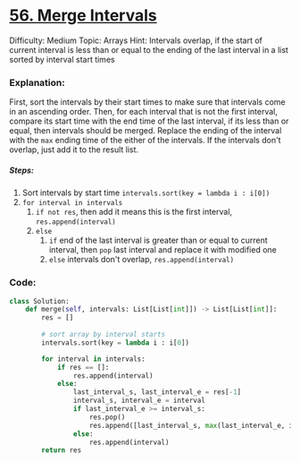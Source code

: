 # [56. Merge Intervals](https://leetcode.com/problems/merge-intervals/)

Difficulty: Medium
Topic: Arrays
Hint: Intervals overlap, if the start of current interval is less than or equal to the ending of the last interval in a list sorted by interval start times
### Explanation:
First, sort the intervals by their start times to make sure that intervals come in an ascending order. Then, for each interval that is not the first interval, compare its start time with the end time of the last interval, if its less than or equal, then intervals should be merged. Replace the ending of the interval with the `max` ending time of the either of the intervals. If the intervals don't overlap, just add it to the result list.

##### Steps:
1. Sort intervals by start time `intervals.sort(key = lambda i : i[0])`
2. `for interval in intervals`
	1. `if not res`, then add it means this is the first interval, `res.append(interval)`
	2. `else` 
		1. `if` end of the last interval is  greater than or equal to current interval, then `pop` last interval and replace it with modified one
		2. `else` intervals don't overlap, `res.append(interval)`

### Code:

```python
class Solution:
    def merge(self, intervals: List[List[int]]) -> List[List[int]]:
        res = []
        
        # sort array by interval starts
        intervals.sort(key = lambda i : i[0])

        for interval in intervals:
            if res == []:
                res.append(interval)
            else:
                last_interval_s, last_interval_e = res[-1]
                interval_s, interval_e = interval
                if last_interval_e >= interval_s:
                    res.pop()
                    res.append([last_interval_s, max(last_interval_e, interval_e)])
                else:
                    res.append(interval)
        return res

```
